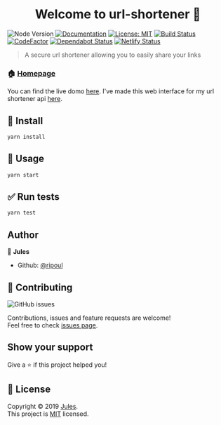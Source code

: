 <h1 align="center">Welcome to url-shortener 👋</h1>

![Node Version](https://img.shields.io/badge/node-8.16%20%7C%2010.16%20%7C%2012.6-blue.svg)
[![Documentation](https://img.shields.io/badge/documentation-yes-brightgreen.svg)](https://github.com/ripoul/url-shortener)
[![License: MIT](https://img.shields.io/badge/License-MIT-yellow.svg)](https://github.com/ripoul/url-shortener/blob/master/LICENSE)
[![Build Status](https://travis-ci.org/ripoul/url-shortener.svg?branch=master)](https://travis-ci.org/ripoul/url-shortener)
[![CodeFactor](https://www.codefactor.io/repository/github/ripoul/url-shortener/badge)](https://www.codefactor.io/repository/github/ripoul/url-shortener)
[![Dependabot Status](https://api.dependabot.com/badges/status?host=github&repo=ripoul/url-shortener)](https://dependabot.com)
[![Netlify Status](https://api.netlify.com/api/v1/badges/db49f1ba-594f-4b19-9024-7584a33195fd/deploy-status)](https://app.netlify.com/sites/vigilant-ptolemy-8fe211/deploys)

> A secure url shortener allowing you to easily share your links

### 🏠 [Homepage](https://github.com/ripoul/url-shortener)

You can find the live domo [here](https://url-shortener.ripoul.fr).
I've made this web interface for my url shortener api [here](https://github.com/ripoul/url-shortener-api).

## :hammer: Install

```sh
yarn install
```

## :wrench: Usage

```sh
yarn start
```

## :white_check_mark: Run tests

```sh
yarn test
```

## Author

👤 **Jules**

* Github: [@ripoul](https://github.com/ripoul)

## 🤝 Contributing

![GitHub issues](https://img.shields.io/github/issues/ripoul/url-shortener.svg)

Contributions, issues and feature requests are welcome!<br />Feel free to check [issues page](https://github.com/ripoul/url-shortener/issues).

## Show your support

Give a ⭐️ if this project helped you!

## 📝 License

Copyright © 2019 [Jules](https://github.com/ripoul).<br />
This project is [MIT](https://github.com/ripoul/url-shortener/blob/master/LICENSE) licensed.
